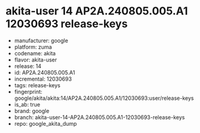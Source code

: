 # akita-user 14 AP2A.240805.005.A1 12030693 release-keys
- manufacturer: google
- platform: zuma
- codename: akita
- flavor: akita-user
- release: 14
- id: AP2A.240805.005.A1
- incremental: 12030693
- tags: release-keys
- fingerprint: google/akita/akita:14/AP2A.240805.005.A1/12030693:user/release-keys
- is_ab: true
- brand: google
- branch: akita-user-14-AP2A.240805.005.A1-12030693-release-keys
- repo: google_akita_dump
